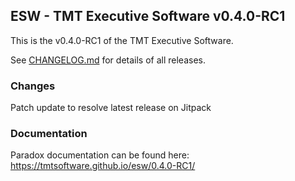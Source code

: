 ## ESW - TMT Executive Software v0.4.0-RC1

This is the v0.4.0-RC1 of the TMT Executive Software.

See [CHANGELOG.md](CHANGELOG.md) for details of all releases.

### Changes

Patch update to resolve latest release on Jitpack

### Documentation

Paradox documentation can be found here: https://tmtsoftware.github.io/esw/0.4.0-RC1/
